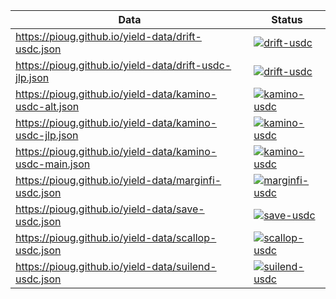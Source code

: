| Data                                                     | Status                                                                                                                                                                         |
| -------------------------------------------------------- | ------------------------------------------------------------------------------------------------------------------------------------------------------------------------------ |
| https://pioug.github.io/yield-data/drift-usdc.json       | [![drift-usdc](https://github.com/pioug/yield-data/actions/workflows/drift-usdc.yml/badge.svg)](https://github.com/pioug/yield-data/actions/workflows/drift-usdc.yml)          |
| https://pioug.github.io/yield-data/drift-usdc-jlp.json   | [![drift-usdc](https://github.com/pioug/yield-data/actions/workflows/drift-usdc.yml/badge.svg)](https://github.com/pioug/yield-data/actions/workflows/drift-usdc.yml)  |
| https://pioug.github.io/yield-data/kamino-usdc-alt.json  | [![kamino-usdc](https://github.com/pioug/yield-data/actions/workflows/kamino-usdc.yml/badge.svg)](https://github.com/pioug/yield-data/actions/workflows/kamino-usdc.yml)       |
| https://pioug.github.io/yield-data/kamino-usdc-jlp.json  | [![kamino-usdc](https://github.com/pioug/yield-data/actions/workflows/kamino-usdc.yml/badge.svg)](https://github.com/pioug/yield-data/actions/workflows/kamino-usdc.yml)       |
| https://pioug.github.io/yield-data/kamino-usdc-main.json | [![kamino-usdc](https://github.com/pioug/yield-data/actions/workflows/kamino-usdc.yml/badge.svg)](https://github.com/pioug/yield-data/actions/workflows/kamino-usdc.yml)       |
| https://pioug.github.io/yield-data/marginfi-usdc.json    | [![marginfi-usdc](https://github.com/pioug/yield-data/actions/workflows/marginfi-usdc.yml/badge.svg)](https://github.com/pioug/yield-data/actions/workflows/marginfi-usdc.yml) |
| https://pioug.github.io/yield-data/save-usdc.json        | [![save-usdc](https://github.com/pioug/yield-data/actions/workflows/save-usdc.yml/badge.svg)](https://github.com/pioug/yield-data/actions/workflows/save-usdc.yml)             |
| https://pioug.github.io/yield-data/scallop-usdc.json     | [![scallop-usdc](https://github.com/pioug/yield-data/actions/workflows/scallop-usdc.yml/badge.svg)](https://github.com/pioug/yield-data/actions/workflows/scallop-usdc.yml)    |
| https://pioug.github.io/yield-data/suilend-usdc.json     | [![suilend-usdc](https://github.com/pioug/yield-data/actions/workflows/suilend-usdc.yml/badge.svg)](https://github.com/pioug/yield-data/actions/workflows/suilend-usdc.yml)    |
